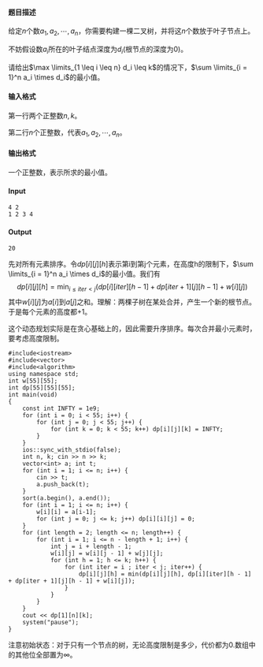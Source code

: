 #### 题目描述

给定$n$个数$a_1, a_2, \cdots, a_n$，你需要构建一棵二叉树，并将这$n$个数放于叶子节点上。

不妨假设数$a_i$所在的叶子结点深度为$d_i$(根节点的深度为$0$)。

请给出$\max \limits_{1 \leq i \leq n} d_i \leq k$的情况下，$\sum \limits_{i = 1}^n a_i \times d_i$的最小值。

#### 输入格式

第一行两个正整数$n, k$。

第二行$n$个正整数，代表$a_1, a_2, \cdots, a_n$。

#### 输出格式

一个正整数，表示所求的最小值。

#### Input

```
4 2
1 2 3 4
```

#### Output

```
20
```

先对所有元素排序。令$dp[i][j][h]$表示第i到第j个元素，在高度h的限制下，$\sum \limits_{i = 1}^n a_i \times d_i$的最小值。我们有
$$
dp[i][j][h]= \min_{i \le iter<j}(dp[i][iter][h-1]+dp[iter+1][j][h-1]+w[i][j])
$$
其中$w[i][j]$为$a[i]$到$a[j]$之和。理解：两棵子树在某处合并，产生一个新的根节点。于是每个元素的高度都$+1$。

这个动态规划实际是在贪心基础上的，因此需要升序排序。每次合并最小元素时，要考虑高度限制。

```
#include<iostream>
#include<vector>
#include<algorithm>
using namespace std;
int w[55][55];
int dp[55][55][55];
int main(void)
{
	const int INFTY = 1e9;
	for (int i = 0; i < 55; i++) {
		for (int j = 0; j < 55; j++) {
			for (int k = 0; k < 55; k++) dp[i][j][k] = INFTY;
		}
	}
	ios::sync_with_stdio(false);
	int n, k; cin >> n >> k;
	vector<int> a; int t;
	for (int i = 1; i <= n; i++) {
		cin >> t;
		a.push_back(t);
	}
	sort(a.begin(), a.end());
	for (int i = 1; i <= n; i++) {
		w[i][i] = a[i-1];
		for (int j = 0; j <= k; j++) dp[i][i][j] = 0;
	}
	for (int length = 2; length <= n; length++) {
		for (int i = 1; i <= n - length + 1; i++) {
			int j = i + length - 1;
			w[i][j] = w[i][j - 1] + w[j][j];
			for (int h = 1; h <= k; h++) {
				for (int iter = i ; iter < j; iter++) {
					dp[i][j][h] = min(dp[i][j][h], dp[i][iter][h - 1] + dp[iter + 1][j][h - 1] + w[i][j]);
				}				
			}
		}
	}
	cout << dp[1][n][k];
	system("pause");
}
```

注意初始状态：对于只有一个节点的树，无论高度限制是多少，代价都为0.数组中的其他位全部置为$\infty$。